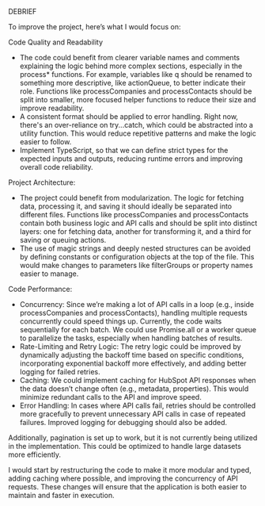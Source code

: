 DEBRIEF

To improve the project, here’s what I would focus on:

Code Quality and Readability

- The code could benefit from clearer variable names and comments explaining the logic behind more complex sections, especially in the process* functions. For example, variables like q should be renamed to something more descriptive, like actionQueue, to better indicate their role. Functions like processCompanies and processContacts should be split into smaller, more focused helper functions to reduce their size and improve readability.
- A consistent format should be applied to error handling. Right now, there's an over-reliance on try...catch, which could be abstracted into a utility function. This would reduce repetitive patterns and make the logic easier to follow.
- Implement TypeScript, so that we can define strict types for the expected inputs and outputs, reducing runtime errors and improving overall code reliability.

Project Architecture:

- The project could benefit from modularization. The logic for fetching data, processing it, and saving it should ideally be separated into different files. Functions like processCompanies and processContacts contain both business logic and API calls and should be split into distinct layers: one for fetching data, another for transforming it, and a third for saving or queuing actions.
- The use of magic strings and deeply nested structures can be avoided by defining constants or configuration objects at the top of the file. This would make changes to parameters like filterGroups or property names easier to manage.

Code Performance:

- Concurrency: Since we’re making a lot of API calls in a loop (e.g., inside processCompanies and processContacts), handling multiple requests concurrently could speed things up. Currently, the code waits sequentially for each batch. We could use Promise.all or a worker queue to parallelize the tasks, especially when handling batches of results.
- Rate-Limiting and Retry Logic: The retry logic could be improved by dynamically adjusting the backoff time based on specific conditions, incorporating exponential backoff more effectively, and adding better logging for failed retries.
- Caching: We could implement caching for HubSpot API responses when the data doesn’t change often (e.g., metadata, properties). This would minimize redundant calls to the API and improve speed.
- Error Handling: In cases where API calls fail, retries should be controlled more gracefully to prevent unnecessary API calls in case of repeated failures. Improved logging for debugging should also be added.

Additionally, pagination is set up to work, but it is not currently being utilized in the implementation. This could be optimized to handle large datasets more efficiently.

I would start by restructuring the code to make it more modular and typed, adding caching where possible, and improving the concurrency of API requests. These changes will ensure that the application is both easier to maintain and faster in execution.
